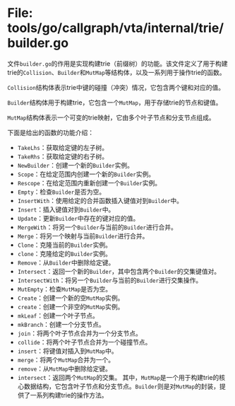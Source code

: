 # File: tools/go/callgraph/vta/internal/trie/builder.go

文件`builder.go`的作用是实现构建trie（前缀树）的功能。该文件定义了用于构建trie的`Collision`、`Builder`和`MutMap`等结构体，以及一系列用于操作trie的函数。

`Collision`结构体表示trie中键的碰撞（冲突）情况，它包含两个键和对应的值。

`Builder`结构体用于构建trie，它包含一个`MutMap`，用于存储trie的节点和键值。

`MutMap`结构体表示一个可变的trie映射，它由多个叶子节点和分支节点组成。

下面是给出的函数的功能介绍：

- `TakeLhs`：获取给定键的左子树。
- `TakeRhs`：获取给定键的右子树。
- `NewBuilder`：创建一个新的`Builder`实例。
- `Scope`：在给定范围内创建一个新的`Builder`实例。
- `Rescope`：在给定范围内重新创建一个`Builder`实例。
- `Empty`：检查`Builder`是否为空。
- `InsertWith`：使用给定的合并函数插入键值对到`Builder`中。
- `Insert`：插入键值对到`Builder`中。
- `Update`：更新`Builder`中存在的键对应的值。
- `MergeWith`：将另一个`Builder`与当前的`Builder`进行合并。
- `Merge`：将另一个映射与当前`Builder`进行合并。
- `Clone`：克隆当前的`Builder`实例。
- `clone`：克隆给定的`Builder`实例。
- `Remove`：从`Builder`中删除给定键。
- `Intersect`：返回一个新的`Builder`，其中包含两个`Builder`的交集键值对。
- `IntersectWith`：将另一个`Builder`与当前的`Builder`进行交集操作。
- `MutEmpty`：检查`MutMap`是否为空。
- `Create`：创建一个新的空`MutMap`实例。
- `create`：创建一个非空的`MutMap`实例。
- `mkLeaf`：创建一个叶子节点。
- `mkBranch`：创建一个分支节点。
- `join`：将两个叶子节点合并为一个分支节点。
- `collide`：将两个叶子节点合并为一个碰撞节点。
- `insert`：将键值对插入到`MutMap`中。
- `merge`：将两个`MutMap`合并为一个。
- `remove`：从`MutMap`中删除给定键。
- `intersect`：返回两个`MutMap`的交集。
其中，`MutMap`是一个用于构建trie的核心数据结构，它包含叶子节点和分支节点。`Builder`则是对`MutMap`的封装，提供了一系列构建trie的操作方法。

